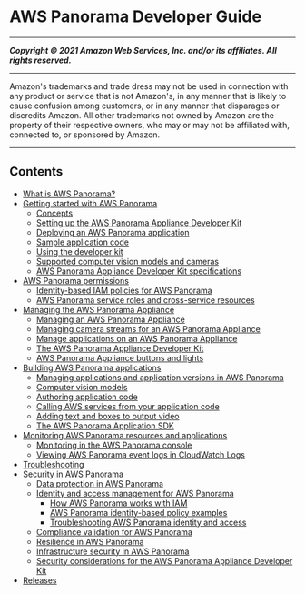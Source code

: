# AWS Panorama Developer Guide

-----
*****Copyright &copy; 2021 Amazon Web Services, Inc. and/or its affiliates. All rights reserved.*****

-----
Amazon's trademarks and trade dress may not be used in 
     connection with any product or service that is not Amazon's, 
     in any manner that is likely to cause confusion among customers, 
     or in any manner that disparages or discredits Amazon. All other 
     trademarks not owned by Amazon are the property of their respective
     owners, who may or may not be affiliated with, connected to, or 
     sponsored by Amazon.

-----
## Contents
+ [What is AWS Panorama?](panorama-welcome.md)
+ [Getting started with AWS Panorama](panorama-gettingstarted.md)
   + [Concepts](gettingstarted-concepts.md)
   + [Setting up the AWS Panorama Appliance Developer Kit](gettingstarted-setup.md)
   + [Deploying an AWS Panorama application](gettingstarted-deploy.md)
   + [Sample application code](gettingstarted-code.md)
   + [Using the developer kit](gettingstarted-devkit.md)
   + [Supported computer vision models and cameras](gettingstarted-compatibility.md)
   + [AWS Panorama Appliance Developer Kit specifications](gettingstarted-hardware.md)
+ [AWS Panorama permissions](panorama-permissions.md)
   + [Identity-based IAM policies for AWS Panorama](permissions-roles.md)
   + [AWS Panorama service roles and cross-service resources](permissions-services.md)
+ [Managing the AWS Panorama Appliance](panorama-appliance.md)
   + [Managing an AWS Panorama Appliance](appliance-manage.md)
   + [Managing camera streams for an AWS Panorama Appliance](appliance-cameras.md)
   + [Manage applications on an AWS Panorama Appliance](appliance-applications.md)
   + [The AWS Panorama Appliance Developer Kit](appliance-devkit.md)
   + [AWS Panorama Appliance buttons and lights](appliance-buttons.md)
+ [Building AWS Panorama applications](panorama-applications.md)
   + [Managing applications and application versions in AWS Panorama](applications-manage.md)
   + [Computer vision models](applications-models.md)
   + [Authoring application code](applications-code.md)
   + [Calling AWS services from your application code](applications-awssdk.md)
   + [Adding text and boxes to output video](applications-overlays.md)
   + [The AWS Panorama Application SDK](applications-panoramasdk.md)
+ [Monitoring AWS Panorama resources and applications](panorama-monitoring.md)
   + [Monitoring in the AWS Panorama console](monitoring-console.md)
   + [Viewing AWS Panorama event logs in CloudWatch Logs](monitoring-logging.md)
+ [Troubleshooting](panorama-troubleshooting.md)
+ [Security in AWS Panorama](panorama-security.md)
   + [Data protection in AWS Panorama](security-dataprotection.md)
   + [Identity and access management for AWS Panorama](security-iam.md)
      + [How AWS Panorama works with IAM](security_iam_service-with-iam.md)
      + [AWS Panorama identity-based policy examples](security_iam_id-based-policy-examples.md)
      + [Troubleshooting AWS Panorama identity and access](security_iam_troubleshoot.md)
   + [Compliance validation for AWS Panorama](security-compliance.md)
   + [Resilience in AWS Panorama](security-resilience.md)
   + [Infrastructure security in AWS Panorama](security-infrastructure.md)
   + [Security considerations for the AWS Panorama Appliance Developer Kit](security-devkit.md)
+ [Releases](panorama-releases.md)